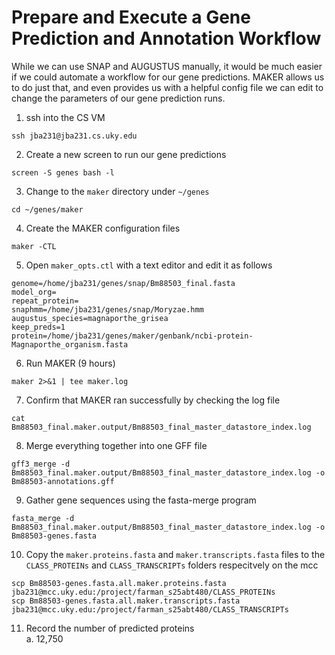 # Prepare and Execute a Gene Prediction and Annotation Workflow

While we can use SNAP and AUGUSTUS manually, it would be much easier if we could automate a workflow for our gene predictions. MAKER allows us to do just that, and even provides us with a helpful config file we can edit to change the parameters of our gene prediction runs.

1. ssh into the CS VM

```
ssh jba231@jba231.cs.uky.edu
```

2. Create a new screen to run our gene predictions

```
screen -S genes bash -l
```

3. Change to the `maker` directory under `~/genes`

```
cd ~/genes/maker
```

4. Create the MAKER configuration files

```
maker -CTL
```

5. Open `maker_opts.ctl` with a text editor and edit it as follows

```
genome=/home/jba231/genes/snap/Bm88503_final.fasta
model_org=
repeat_protein=
snaphmm=/home/jba231/genes/snap/Moryzae.hmm
augustus_species=magnaporthe_grisea
keep_preds=1
protein=/home/jba231/genes/maker/genbank/ncbi-protein-Magnaporthe_organism.fasta
```

6. Run MAKER (9 hours)

```
maker 2>&1 | tee maker.log
```

7. Confirm that MAKER ran successfully by checking the log file

```
cat Bm88503_final.maker.output/Bm88503_final_master_datastore_index.log
```

8. Merge everything together into one GFF file

```
gff3_merge -d Bm88503_final.maker.output/Bm88503_final_master_datastore_index.log -o Bm88503-annotations.gff
```

9. Gather gene sequences using the fasta-merge program

```
fasta_merge -d Bm88503_final.maker.output/Bm88503_final_master_datastore_index.log -o Bm88503-genes.fasta
```

10. Copy the `maker.proteins.fasta` and `maker.transcripts.fasta` files to the `CLASS_PROTEINs` and `CLASS_TRANSCRIPTs` folders respecitvely on the mcc

```
scp Bm88503-genes.fasta.all.maker.proteins.fasta jba231@mcc.uky.edu:/project/farman_s25abt480/CLASS_PROTEINs
scp Bm88503-genes.fasta.all.maker.transcripts.fasta jba231@mcc.uky.edu:/project/farman_s25abt480/CLASS_TRANSCRIPTs
```

11. Record the number of predicted proteins  
    a. 12,750
